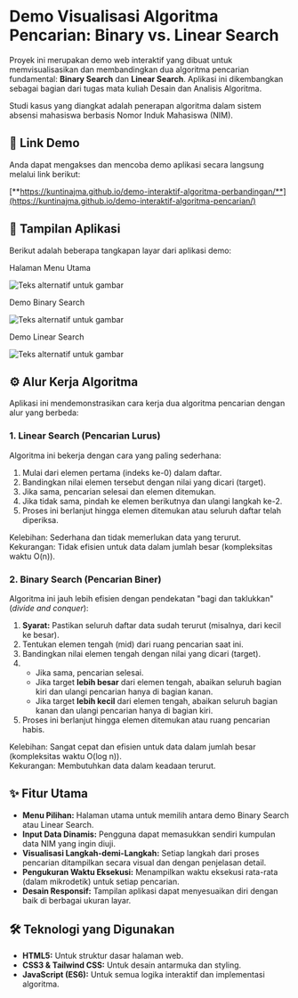 # **Demo Visualisasi Algoritma Pencarian: Binary vs. Linear Search**

Proyek ini merupakan demo web interaktif yang dibuat untuk memvisualisasikan dan membandingkan dua algoritma pencarian fundamental: **Binary Search** dan **Linear Search**. Aplikasi ini dikembangkan sebagai bagian dari tugas mata kuliah Desain dan Analisis Algoritma.

Studi kasus yang diangkat adalah penerapan algoritma dalam sistem absensi mahasiswa berbasis Nomor Induk Mahasiswa (NIM).

## **🚀 Link Demo**

Anda dapat mengakses dan mencoba demo aplikasi secara langsung melalui link berikut:

[**https://kuntinajma.github.io/demo-interaktif-algoritma-perbandingan/**](https://kuntinajma.github.io/demo-interaktif-algoritma-pencarian/)

## **📸 Tampilan Aplikasi**

Berikut adalah beberapa tangkapan layar dari aplikasi demo:

Halaman Menu Utama

![Teks alternatif untuk gambar](https://github.com/user-attachments/assets/351c2898-deb8-446c-8917-60569aaf00ba)

Demo Binary Search

![Teks alternatif untuk gambar](https://github.com/user-attachments/assets/cdf88ef0-846b-4e96-aaff-0f74992560b0)

Demo Linear Search

![Teks alternatif untuk gambar](https://github.com/user-attachments/assets/befc0673-8723-4129-911d-33a4fdfe3112)

## **⚙️ Alur Kerja Algoritma**

Aplikasi ini mendemonstrasikan cara kerja dua algoritma pencarian dengan alur yang berbeda:

### **1\. Linear Search (Pencarian Lurus)**

Algoritma ini bekerja dengan cara yang paling sederhana:

1. Mulai dari elemen pertama (indeks ke-0) dalam daftar.  
2. Bandingkan nilai elemen tersebut dengan nilai yang dicari (target).  
3. Jika sama, pencarian selesai dan elemen ditemukan.  
4. Jika tidak sama, pindah ke elemen berikutnya dan ulangi langkah ke-2.  
5. Proses ini berlanjut hingga elemen ditemukan atau seluruh daftar telah diperiksa.

Kelebihan: Sederhana dan tidak memerlukan data yang terurut.  
Kekurangan: Tidak efisien untuk data dalam jumlah besar (kompleksitas waktu O(n)).

### **2\. Binary Search (Pencarian Biner)**

Algoritma ini jauh lebih efisien dengan pendekatan "bagi dan taklukkan" (*divide and conquer*):

1. **Syarat:** Pastikan seluruh daftar data sudah terurut (misalnya, dari kecil ke besar).  
2. Tentukan elemen tengah (mid) dari ruang pencarian saat ini.  
3. Bandingkan nilai elemen tengah dengan nilai yang dicari (target).  
4.   
   * Jika sama, pencarian selesai.  
   * Jika target **lebih besar** dari elemen tengah, abaikan seluruh bagian kiri dan ulangi pencarian hanya di bagian kanan.  
   * Jika target **lebih kecil** dari elemen tengah, abaikan seluruh bagian kanan dan ulangi pencarian hanya di bagian kiri.  
5. Proses ini berlanjut hingga elemen ditemukan atau ruang pencarian habis.

Kelebihan: Sangat cepat dan efisien untuk data dalam jumlah besar (kompleksitas waktu O(log n)).  
Kekurangan: Membutuhkan data dalam keadaan terurut.

## **✨ Fitur Utama**

* **Menu Pilihan:** Halaman utama untuk memilih antara demo Binary Search atau Linear Search.  
* **Input Data Dinamis:** Pengguna dapat memasukkan sendiri kumpulan data NIM yang ingin diuji.  
* **Visualisasi Langkah-demi-Langkah:** Setiap langkah dari proses pencarian ditampilkan secara visual dan dengan penjelasan detail.  
* **Pengukuran Waktu Eksekusi:** Menampilkan waktu eksekusi rata-rata (dalam mikrodetik) untuk setiap pencarian.  
* **Desain Responsif:** Tampilan aplikasi dapat menyesuaikan diri dengan baik di berbagai ukuran layar.

## **🛠️ Teknologi yang Digunakan**

* **HTML5:** Untuk struktur dasar halaman web.  
* **CSS3 & Tailwind CSS:** Untuk desain antarmuka dan styling.  
* **JavaScript (ES6):** Untuk semua logika interaktif dan implementasi algoritma.

